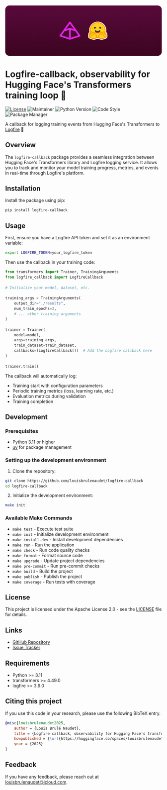 ![Plot](https://github.com/louisbrulenaudet/logfire-callback/blob/main/assets/thumbnail.png?raw=true)

# Logfire-callback, observability for Hugging Face's Transformers training loop 🤗
[![License](https://img.shields.io/badge/License-Apache_2.0-blue.svg)](https://opensource.org/licenses/Apache-2.0) ![Maintainer](https://img.shields.io/badge/maintainer-@louisbrulenaudet-blue) ![Python Version](https://img.shields.io/badge/python-3.11%2B-blue.svg) ![Code Style](https://img.shields.io/badge/code%20style-ruff-000000.svg) ![Package Manager](https://img.shields.io/badge/package%20manager-uv-purple.svg)

A callback for logging training events from Hugging Face's Transformers to [Logfire](https://logfire.sh) 🤗

## Overview

The `logfire-callback` package provides a seamless integration between Hugging Face's Transformers library and Logfire logging service. It allows you to track and monitor your model training progress, metrics, and events in real-time through Logfire's platform.

## Installation

Install the package using pip:

```bash
pip install logfire-callback
```

## Usage

First, ensure you have a Logfire API token and set it as an environment variable:

```bash
export LOGFIRE_TOKEN=your_logfire_token
```

Then use the callback in your training code:

```python
from transformers import Trainer, TrainingArguments
from logfire_callback import LogfireCallback

# Initialize your model, dataset, etc.

training_args = TrainingArguments(
    output_dir="./results",
    num_train_epochs=3,
    # ... other training arguments
)

trainer = Trainer(
    model=model,
    args=training_args,
    train_dataset=train_dataset,
    callbacks=[LogfireCallback()]  # Add the Logfire callback here
)

trainer.train()
```

The callback will automatically log:
- Training start with configuration parameters
- Periodic training metrics (loss, learning rate, etc.)
- Evaluation metrics during validation
- Training completion

## Development

### Prerequisites

- Python 3.11 or higher
- [uv](https://github.com/astral-sh/uv) for package management

### Setting up the development environment

1. Clone the repository:
```bash
git clone https://github.com/louisbrulenaudet/logfire-callback
cd logfire-callback
```

2. Initialize the development environment:
```bash
make init
```

### Available Make Commands

- `make test` - Execute test suite
- `make init` - Initialize development environment
- `make install-dev` - Install development dependencies
- `make run` - Run the application
- `make check` - Run code quality checks
- `make format` - Format source code
- `make upgrade` - Update project dependencies
- `make pre-commit` - Run pre-commit checks
- `make build` - Build the project
- `make publish` - Publish the project
- `make coverage` - Run tests with coverage

## License

This project is licensed under the Apache License 2.0 - see the [LICENSE](LICENSE) file for details.

## Links

- [GitHub Repository](https://github.com/louisbrulenaudet/logfire-callback)
- [Issue Tracker](https://github.com/louisbrulenaudet/logfire-callback/issues)

## Requirements

- Python >= 3.11
- transformers >= 4.49.0
- logfire >= 3.9.0

## Citing this project
If you use this code in your research, please use the following BibTeX entry.

```BibTeX
@misc{louisbrulenaudet2025,
	author = {Louis Brulé Naudet},
	title = {Logfire callback, observability for Hugging Face's transformers training loop},
	howpublished = {\url{https://huggingface.co/spaces/louisbrulenaudet/logfire-callback}},
	year = {2025}
}

```
## Feedback
If you have any feedback, please reach out at [louisbrulenaudet@icloud.com](mailto:louisbrulenaudet@icloud.com).
